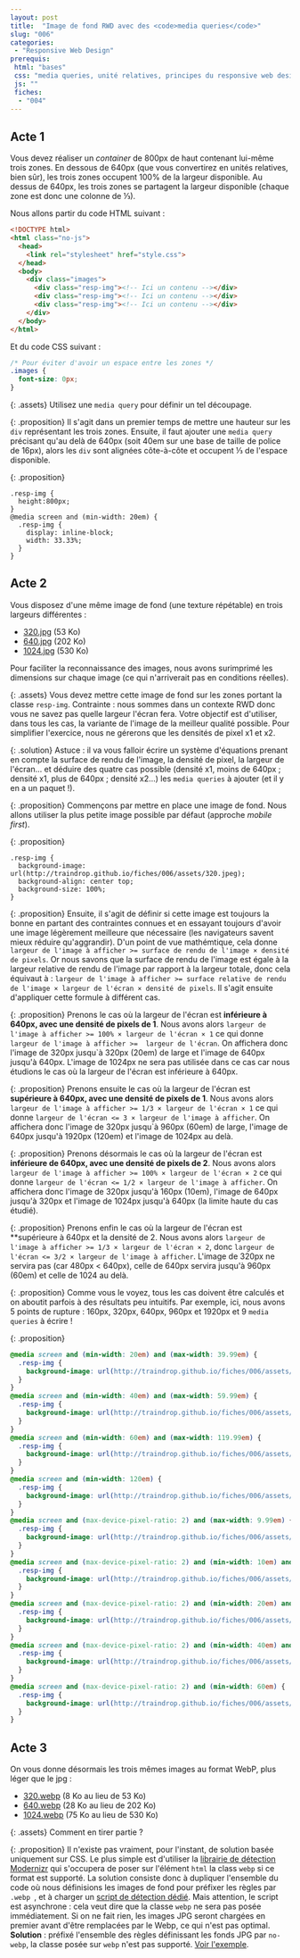 ```yaml
---
layout: post
title:  "Image de fond RWD avec des <code>media queries</code>"
slug: "006"
categories:
 - "Responsive Web Design"
prerequis:
 html: "bases"
 css: "media queries, unité relatives, principes du responsive web design"
 js: ""
 fiches:
  - "004"
---
```


## Acte 1

Vous devez réaliser un <i lang="en">container</i> de 800px de haut contenant lui-même trois zones. En dessous de 640px (que vous convertirez en unités relatives, bien sûr), les trois zones occupent 100% de la largeur disponible. Au dessus de 640px, les trois zones se partagent la largeur disponible (chaque zone est donc une colonne de ⅓).

Nous allons partir du code HTML suivant :

```html
<!DOCTYPE html>
<html class="no-js">
  <head>
    <link rel="stylesheet" href="style.css">
  </head>
  <body>
    <div class="images">
      <div class="resp-img"><!-- Ici un contenu --></div>
      <div class="resp-img"><!-- Ici un contenu --></div>
      <div class="resp-img"><!-- Ici un contenu --></div>
    </div>
  </body>
</html>
```

Et du code CSS suivant :

```css
/* Pour éviter d'avoir un espace entre les zones */
.images {
  font-size: 0px;
}
```

{: .assets}
Utilisez une `media query` pour définir un tel découpage.

{: .proposition}
Il s'agit dans un premier temps de mettre une hauteur sur les `div` représentant les trois zones.
Ensuite, il faut ajouter une `media query` précisant qu'au delà de 640px (soit 40em sur une base de taille de police de 16px), alors les `div` sont alignées côte-à-côte et occupent ⅓ de l'espace disponible.

{: .proposition}
```
.resp-img {
  height:800px;
}
@media screen and (min-width: 20em) {
  .resp-img {
    display: inline-block;
    width: 33.33%;
  }
}
```

## Acte 2

Vous disposez d'une même image de fond (une texture répétable) en trois largeurs différentes :

* [320.jpg](assets/320.jpg) (53 Ko)
* [640.jpg](assets/640.jpg) (202 Ko)
* [1024.jpg](assets/1024.jpg) (530 Ko)

Pour faciliter la reconnaissance des images, nous avons surimprimé les dimensions sur chaque image (ce qui n'arriverait pas en conditions réelles).

{: .assets}
Vous devez mettre cette image de fond sur les zones portant la classe `resp-img`. Contrainte : nous sommes dans un contexte RWD donc vous ne savez pas quelle largeur l'écran fera. Votre objectif est d'utiliser, dans  tous les cas, la variante de l'image de la meilleur qualité possible. Pour simplifier l'exercice, nous ne gérerons que les densités de pixel x1 et x2.

{: .solution}
Astuce : il va vous falloir écrire un système d'équations prenant en compte la surface de rendu de l'image, la densité de pixel, la largeur de l'écran… et déduire des quatre cas possible (densité x1, moins de 640px ; densité x1, plus de 640px ; densité x2…) les `media queries` à ajouter (et il y en a un paquet !).

{: .proposition}
Commençons par mettre en place une image de fond. Nous allons utiliser la plus petite image possible par défaut (approche <i lang="en">mobile first</i>).

{: .proposition}
```
.resp-img {
  background-image: url(http://traindrop.github.io/fiches/006/assets/320.jpeg);
  background-align: center top;
  background-size: 100%;
}
```

{: .proposition}
Ensuite, il s'agit de définir si cette image est toujours la bonne en partant des contraintes connues et en essayant toujours d'avoir une image légèrement meilleure que nécessaire (les navigateurs savent mieux réduire qu'aggrandir). D'un point de vue mathémtique, cela donne `largeur de l'image à afficher >= surface de rendu de l'image × densité de pixels`. Or nous savons que la surface de rendu de l'image est égale à la largeur relative de rendu de l'image par rapport à la largeur totale, donc cela équivaut à : `largeur de l'image à afficher >= surface relative de rendu de l'image × largeur de l'écran × densité de pixels`. Il s'agit ensuite d'appliquer cette formule à différent cas.

{: .proposition}
Prenons le cas où la largeur de l'écran est **inférieure à 640px, avec une densité de pixels de 1**. Nous avons alors `largeur de l'image à afficher >= 100% × largeur de l'écran × 1` ce qui donne `largeur de l'image à afficher >=  largeur de l'écran`. On affichera donc l'image de 320px jusqu`à 320px (20em) de large et l'image de 640px jusqu'à 640px. L'image de 1024px ne sera pas utilisée dans ce cas car nous étudions le cas où la largeur de l'écran est inférieure à 640px.

{: .proposition}
Prenons ensuite le cas où la largeur de l'écran est **supérieure à 640px, avec une densité de pixels de 1**. Nous avons alors `largeur de l'image à afficher >= 1/3 × largeur de l'écran × 1` ce qui donne `largeur de l'écran <= 3 × largeur de l'image à afficher`. On affichera donc l'image de 320px jusqu`à 960px (60em) de large, l'image de 640px jusqu'à 1920px (120em) et l'image de 1024px au delà.

{: .proposition}
Prenons désormais le cas où la largeur de l'écran est **inférieure de 640px, avec une densité de pixels de 2**. Nous avons alors `largeur de l'image à afficher >= 100% × largeur de l'écran × 2` ce qui donne `largeur de l'écran <= 1/2 × largeur de l'image à afficher`. On affichera donc l'image de 320px jusqu'à 160px (10em), l'image de 640px jusqu'à 320px et l'image de 1024px jusqu'à 640px (la limite haute du cas étudié).

{: .proposition}
Prenons enfin le cas où la largeur de l'écran est **supérieure à 640px et la densité de 2. Nous avons alors `largeur de l'image à afficher >= 1/3 × largeur de l'écran × 2`, donc `largeur de l'écran <= 3/2 × largeur de l'image à afficher`. L'image de 320px ne servira pas (car 480px < 640px), celle de 640px servira jusqu'à 960px (60em) et celle de 1024 au delà.

{: .proposition}
Comme vous le voyez, tous les cas doivent être calculés et on aboutit parfois à des résultats peu intuitifs. Par exemple, ici, nous avons 5 points de rupture : 160px, 320px, 640px, 960px et 1920px et 9 `media queries` à écrire !

{: .proposition}
```css
@media screen and (min-width: 20em) and (max-width: 39.99em) {
  .resp-img {
    background-image: url(http://traindrop.github.io/fiches/006/assets/640.jpg);
  }
}
@media screen and (min-width: 40em) and (max-width: 59.99em) {
  .resp-img {
    background-image: url(http://traindrop.github.io/fiches/006/assets/320.jpg);
  }
}
@media screen and (min-width: 60em) and (max-width: 119.99em) {
  .resp-img {
    background-image: url(http://traindrop.github.io/fiches/006/assets/640.jpg);
  }
}
@media screen and (min-width: 120em) {
  .resp-img {
    background-image: url(http://traindrop.github.io/fiches/006/assets/1024.jpg);
  }
}
@media screen and (max-device-pixel-ratio: 2) and (max-width: 9.99em) {
  .resp-img {
    background-image: url(http://traindrop.github.io/fiches/006/assets/320.jpg);
  }
}
@media screen and (max-device-pixel-ratio: 2) and (min-width: 10em) and (max-width: 19.99em) {
  .resp-img {
    background-image: url(http://traindrop.github.io/fiches/006/assets/640.jpg);
  }
}
@media screen and (max-device-pixel-ratio: 2) and (min-width: 20em) and (max-width: 39.99em) {
  .resp-img {
    background-image: url(http://traindrop.github.io/fiches/006/assets/1024.jpg);
  }
}
@media screen and (max-device-pixel-ratio: 2) and (min-width: 40em) and (max-width: 59.99em) {
  .resp-img {
    background-image: url(http://traindrop.github.io/fiches/006/assets/640.jpg);
  }
}
@media screen and (max-device-pixel-ratio: 2) and (min-width: 60em) {
  .resp-img {
    background-image: url(http://traindrop.github.io/fiches/006/assets/1024.jpg);
  }
}
```

## Acte 3

On vous donne désormais les trois mêmes images au format WebP, plus léger que le jpg :

* [320.webp](assets/320.webp) (8 Ko au lieu de 53 Ko)
* [640.webp](assets/640.webp) (28 Ko au lieu de 202 Ko)
* [1024.webp](assets/1024.webp) (75 Ko au lieu de 530 Ko)

{: .assets}
Comment en tirer partie ?

{: .proposition}
Il n'existe pas vraiment, pour l'instant, de solution basée uniquement sur CSS. Le plus simple est d'utiliser la [librairie de détection Modernizr](https://modernizr.com/) qui s'occupera de poser sur l'élément `html` la class `webp` si ce format est supporté. La solution consiste donc à dupliquer l'ensemble du code où nous définisions les images de fond pour préfixer les règles par `.webp `, et à charger un [script de détection dédié](assets/modernizr-webp.js). Mais attention, le script est asynchrone : cela veut dire que la classe `webp` ne sera pas posée immédiatement. Si on ne fait rien, les images JPG seront chargées en premier avant d'être remplacées par le Webp, ce qui n'est pas optimal. **Solution** : préfixé l'ensemble des règles définissant les fonds JPG par `no-webp`, la classe posée sur `webp` n'est pas supporté. [Voir l'exemple](example).
